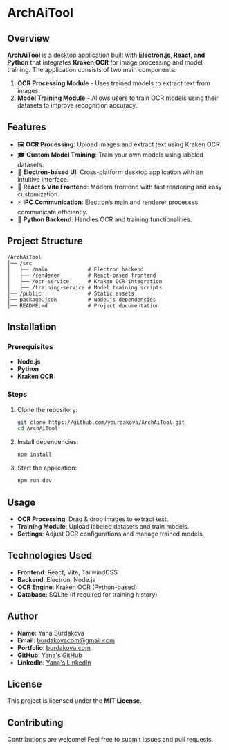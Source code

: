 # ArchAiTool

## Overview
**ArchAiTool** is a desktop application built with **Electron.js, React, and Python** that integrates **Kraken OCR** for image processing and model training. The application consists of two main components:

1. **OCR Processing Module** - Uses trained models to extract text from images.
2. **Model Training Module** - Allows users to train OCR models using their datasets to improve recognition accuracy.

## Features
- 🖼 **OCR Processing**: Upload images and extract text using Kraken OCR.
- 🎓 **Custom Model Training**: Train your own models using labeled datasets.
- 🚀 **Electron-based UI**: Cross-platform desktop application with an intuitive interface.
- 🔗 **React & Vite Frontend**: Modern frontend with fast rendering and easy customization.
- ⚡ **IPC Communication**: Electron’s main and renderer processes communicate efficiently.
- 🐍 **Python Backend**: Handles OCR and training functionalities.

## Project Structure
```
/ArchAiTool
│── /src
│   ├── /main             # Electron backend
│   ├── /renderer         # React-based frontend
│   ├── /ocr-service      # Kraken OCR integration
│   ├── /training-service # Model training scripts
│── /public               # Static assets
│── package.json          # Node.js dependencies
│── README.md             # Project documentation
```

## Installation
### Prerequisites
- **Node.js** 
- **Python** 
- **Kraken OCR**

### Steps
1. Clone the repository:
   ```sh
   git clone https://github.com/yburdakova/ArchAiTool.git
   cd ArchAiTool
   ```
2. Install dependencies:
   ```sh
   npm install
   ```
3. Start the application:
   ```sh
   npm run dev
   ```

## Usage
- **OCR Processing**: Drag & drop images to extract text.
- **Training Module**: Upload labeled datasets and train models.
- **Settings**: Adjust OCR configurations and manage trained models.

## Technologies Used
- **Frontend**: React, Vite, TailwindCSS
- **Backend**: Electron, Node.js
- **OCR Engine**: Kraken OCR (Python-based)
- **Database**: SQLite (if required for training history)

## Author
- **Name**: Yana Burdakova
- **Email**: burdakovacom@gmail.com
- **Portfolio**: [burdakova.com](https://burdakova.com)
- **GitHub**: [Yana's GitHub](https://github.com/yburdakova)
- **LinkedIn**: [Yana's LinkedIn](https://www.linkedin.com/in/yana-burdakova/)

## License
This project is licensed under the **MIT License**.

## Contributing
Contributions are welcome! Feel free to submit issues and pull requests.

